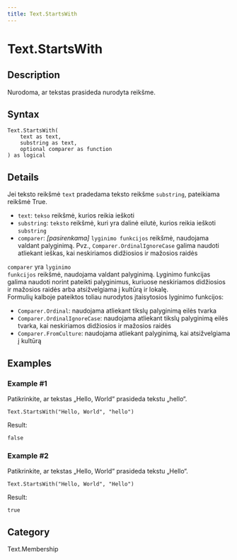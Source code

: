 ```yaml
---
title: Text.StartsWith
---
```


# Text.StartsWith


## Description

Nurodoma, ar tekstas prasideda nurodyta reikšme.


## Syntax

```powerquery
Text.StartsWith(
    text as text,
    substring as text,
    optional comparer as function
) as logical
```


## Details

Jei teksto reikšmė <code>text</code> pradedama teksto reikšme <code>substring</code>, pateikiama reikšmė True.      <ul>       <li><code>text</code>: <i></i><code>tekso</code> reikšmė, kurios reikia ieškoti</li>        <li><code>substring</code>: <i></i><code>teksto</code> reikšmė, kuri yra dalinė eilutė, kurios reikia ieškoti <code>substring</code></li>        <li><code>comparer</code>: <i>[pasirenkama]</i> <code>lyginimo funkcijos</code> reikšmė, naudojama valdant palyginimą. Pvz., <code>Comparer.OrdinalIgnoreCase</code> galima naudoti atliekant ieškas, kai neskiriamos didžiosios ir mažosios raidės</li>      </ul>      <div>        <code>comparer</code> yra <code>lyginimo funkcijos</code> reikšmė, naudojama valdant palyginimą. Lyginimo funkcijas galima naudoti norint pateikti palyginimus, kuriuose neskiriamos didžiosios ir mažosios raidės arba atsižvelgiama į kultūrą ir lokalę.      </div>      <div>        Formulių kalboje pateiktos toliau nurodytos įtaisytosios lyginimo funkcijos:      </div>      <ul>        <li><code>Comparer.Ordinal</code>: naudojama atliekant tikslų palyginimą eilės tvarka</li>        <li><code>Comparer.OrdinalIgnoreCase</code>: naudojama atliekant tikslų palyginimą eilės tvarka, kai neskiriamos didžiosios ir mažosios raidės</li>        <li> <code>Comparer.FromCulture</code>: naudojama atliekant palyginimą, kai atsižvelgiama į kultūrą</li>      </ul>


## Examples

### Example #1 
Patikrinkite, ar tekstas „Hello, World“ prasideda tekstu „hello“.
```powerquery
Text.StartsWith("Hello, World", "hello")
```

Result: 
```powerquery
false
```


### Example #2 
Patikrinkite, ar tekstas „Hello, World“ prasideda tekstu „Hello“.
```powerquery
Text.StartsWith("Hello, World", "Hello")
```

Result: 
```powerquery
true
```




## Category
Text.Membership
